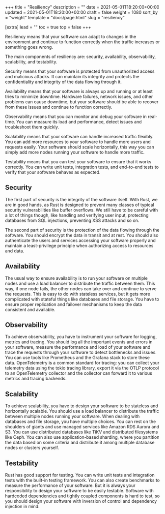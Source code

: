 +++
title = "Resiliency"
description = ""
date = 2021-05-01T18:20:00+00:00
updated = 2021-05-01T18:20:00+00:00
draft = false
weight = 1080
sort_by = "weight"
template = "docs/page.html"
slug = "resiliency"

[extra]
lead = ""
toc = true
top = false
+++

Resiliency means that your software can adapt to changes in the environment 
and continue to function correctly when the traffic increases or something
goes wrong.

The main components of resiliency are: security, availability, observability,
scalability, and testability.

Security means that your software is protected from unauthorized access and
malicious attacks. It can maintain its integrity and protects the 
confidentiality and  integrity of the data flowing through it.

Availability means that your software is always up and
running or at least tries to minimize downtime. Hardware failures, network
issues, and other problems can cause downtime, but your software should
be able to recover from these issues and continue to function correctly.

Observability means that you can monitor and debug your software
in real-time. You can measure its load and performance, detect issues
and troubleshoot them quickly.

Scalability means that your software can handle increased
traffic flexibly. You can add more resources to your software to
handle more users and requests easily. Your software should scale 
horizontally, this way you can simply add more nodes running your 
software to handle more traffic.

Testability means that you can test your software to ensure that
it works correctly. You can write unit tests, integration tests, and
end-to-end tests to verify that your software behaves as expected.


## Security

The first part of security is the integrity of the software itself.
With Rust, we are in good hands, as Rust is designed to prevent
many classes of typical security vulnerabilities like buffer overflows.
We still have to be careful with a lot of things though, like handling and
verifying user input, protecting databases from SQL injections, preventing XSS 
attacks and so on.

The second part of security is the protection of the data flowing
through the software. You should encrypt the data in transit and at rest.
You should also authenticate the users and services accessing your software
properly and maintain a least-privilege principle when authorizing access
to resources and data.

## Availability

The usual way to ensure availability is to run your software on multiple
nodes and use a load balancer to distribute the traffic between them.
This way, if one node fails, the other nodes can take over and continue
to serve the requests. This is easy to do with stateless services, but it
gets more complicated with stateful things like databases and file storage.
You have to ensure proper replication and failover mechanisms to keep
the data consistent and available.

## Observability

To achieve observability, you have to instrument your software for
logging, metrics and tracing. You should log all the important events
and errors in your software, measure the performance and load of your
software and trace the requests through your software to detect bottlenecks
and issues. You can use tools like Prometheus and the Grafana stack to
store these data. OpenTelemetry is a common standard for tracing: you can 
collect your telemetry data using the tokio tracing
library, export it via the OTLP protocol to an OpenTelemetry collector and the 
collector can forward it to various metrics and tracing backends.

## Scalability

To achieve scalability, you have to design your software to be
stateless and horizontally scalable. You should use a load balancer
to distribute the traffic between multiple nodes running your software.
When dealing with databases and file storage, you have multiple choices.
You can rest on the shoulders of giants and use managed services like
Amazon RDS Aurora and S3. You can use distributed databases like TiKV
and distributed filesystems like Ceph. You can also use application-based
sharding, where you partition the data based on some criteria and distribute
it among multiple database nodes or clusters yourself.

## Testability

Rust has good support for testing. You can write unit tests and integration
tests with the built-in testing framework. You can
also create benchmarks to measure the performance of your software. But it
is always your responsibility to design your software to be easily testable.
Software with hardcoded dependencies and tightly coupled components
is hard to test, so you should design your software with inversion
of control and dependency injection in mind.

